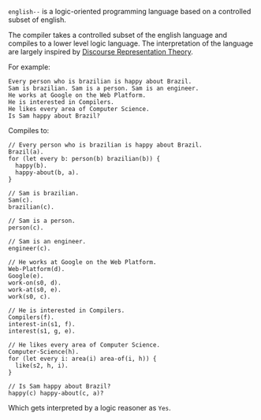 `english--` is a logic-oriented programming language based on a controlled subset of english.

The compiler takes a controlled subset of the english language and compiles to a lower level logic language. The interpretation of the language are largely inspired by [Discourse Representation Theory](https://en.wikipedia.org/wiki/Discourse_representation_theory).

For example:

```
Every person who is brazilian is happy about Brazil.
Sam is brazilian. Sam is a person. Sam is an engineer.
He works at Google on the Web Platform.
He is interested in Compilers.
He likes every area of Computer Science.
Is Sam happy about Brazil?
```

Compiles to:

```
// Every person who is brazilian is happy about Brazil.
Brazil(a).
for (let every b: person(b) brazilian(b)) {
  happy(b).
  happy-about(b, a).
}

// Sam is brazilian.
Sam(c).
brazilian(c).

// Sam is a person.
person(c).

// Sam is an engineer.
engineer(c).

// He works at Google on the Web Platform.
Web-Platform(d).
Google(e).
work-on(s0, d).
work-at(s0, e).
work(s0, c).

// He is interested in Compilers.
Compilers(f).
interest-in(s1, f).
interest(s1, g, e).

// He likes every area of Computer Science.
Computer-Science(h).
for (let every i: area(i) area-of(i, h)) {
  like(s2, h, i).
}

// Is Sam happy about Brazil?
happy(c) happy-about(c, a)?
```

Which gets interpreted by a logic reasoner as `Yes`.
